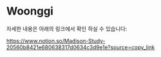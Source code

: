 # Woonggi

자세한 내용은 아래의 링크에서 확인 하실 수 있습니다:

https://www.notion.so/Madison-Study-20560b8421e680638317d0634c3d9e1e?source=copy_link